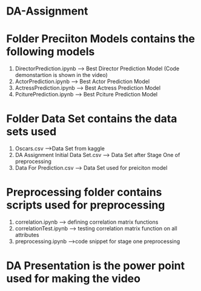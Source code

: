 # DA-Assignment
# Folder Preciiton Models contains the following models
1. DirectorPrediction.ipynb --> Best Director Prediction Model (Code demonstartion is shown in the video)
2. ActorPrediction.ipynb --> Best Actor Prediction Model
3. ActressPrediction.ipynb --> Best Actress Prediction Model
4. PciturePrediction.ipynb --> Best Pciture Prediction Model


# Folder Data Set contains the data sets used
1. Oscars.csv -->Data Set from kaggle
2. DA Assignment Initial Data Set.csv --> Data Set after Stage One of preprocessing
3. Data For Prediction.csv --> Data Set used for preiciton model

# Preprocessing folder contains scripts used for preprocessing
1. correlation.ipynb -->  defining correlation matrix functions
2. correlationTest.ipynb --> testing correlation matrix function on all attributes
3. preprocessing.ipynb -->code snippet for stage one preprocessing

# DA Presentation is the power point used for making the video
